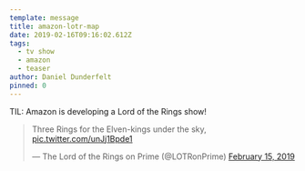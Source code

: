 ```yaml
---
template: message
title: amazon-lotr-map
date: 2019-02-16T09:16:02.612Z
tags:
  - tv show
  - amazon
  - teaser
author: Daniel Dunderfelt
pinned: 0
---
```

TIL: Amazon is developing a Lord of the Rings show!

<blockquote class="twitter-tweet"><p lang="en" dir="ltr">Three Rings for the Elven-kings under the sky, <a href="https://t.co/unJj1Bpde1">pic.twitter.com/unJj1Bpde1</a></p>&mdash; The Lord of the Rings on Prime (@LOTRonPrime) <a href="https://twitter.com/LOTRonPrime/status/1096408805905117185?ref_src=twsrc%5Etfw">February 15, 2019</a></blockquote> <script async src="https://platform.twitter.com/widgets.js" charset="utf-8"></script> 
